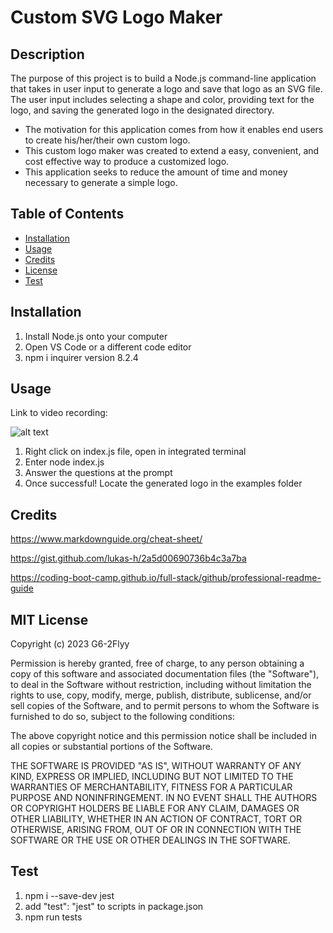 # Custom SVG Logo Maker

## Description

The purpose of this project is to build a Node.js command-line application that takes in user input to generate a logo and save that logo as an SVG file. The user input includes selecting a shape and color, providing text for the logo, and saving the generated logo in the designated directory.

- The motivation for this application comes from how it enables end users to create his/her/their own custom logo.
- This custom logo maker was created to extend a easy, convenient, and cost effective way to produce a customized logo.
- This application seeks to reduce the amount of time and money necessary to generate a simple logo. 


## Table of Contents

- [Installation](#installation)
- [Usage](#usage)
- [Credits](#credits)
- [License](#license)
- [Test](#test)

## Installation

1. Install Node.js onto your computer
2. Open VS Code or a different code editor
3. npm i inquirer version 8.2.4

## Usage

Link to video recording: 

![alt text](assets/images/screenshot.png)

1. Right click on index.js file, open in integrated terminal
2. Enter node index.js
3. Answer the questions at the prompt
4. Once successful! Locate the generated logo in the examples folder

## Credits

https://www.markdownguide.org/cheat-sheet/

https://gist.github.com/lukas-h/2a5d00690736b4c3a7ba

https://coding-boot-camp.github.io/full-stack/github/professional-readme-guide

## MIT License

Copyright (c) 2023 G6-2Flyy

Permission is hereby granted, free of charge, to any person obtaining a copy of this software and associated documentation files (the "Software"), to deal in the Software without restriction, including without limitation the rights to use, copy, modify, merge, publish, distribute, sublicense, and/or sell copies of the Software, and to permit persons to whom the Software is furnished to do so, subject to the following conditions:

The above copyright notice and this permission notice shall be included in all copies or substantial portions of the Software.

THE SOFTWARE IS PROVIDED "AS IS", WITHOUT WARRANTY OF ANY KIND, EXPRESS OR IMPLIED, INCLUDING BUT NOT LIMITED TO THE WARRANTIES OF MERCHANTABILITY, FITNESS FOR A PARTICULAR PURPOSE AND NONINFRINGEMENT. IN NO EVENT SHALL THE AUTHORS OR COPYRIGHT HOLDERS BE LIABLE FOR ANY CLAIM, DAMAGES OR OTHER LIABILITY, WHETHER IN AN ACTION OF CONTRACT, TORT OR OTHERWISE, ARISING FROM, OUT OF OR IN CONNECTION WITH THE SOFTWARE OR THE USE OR OTHER DEALINGS IN THE SOFTWARE.


## Test

1. npm i --save-dev jest
2. add "test": "jest" to scripts in package.json
3. npm run tests
